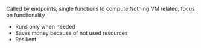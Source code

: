Called by endpoints, single functions to compute
Nothing VM related, focus on functionality
* Runs only when needed
* Saves money because of not used resources
* Resilient